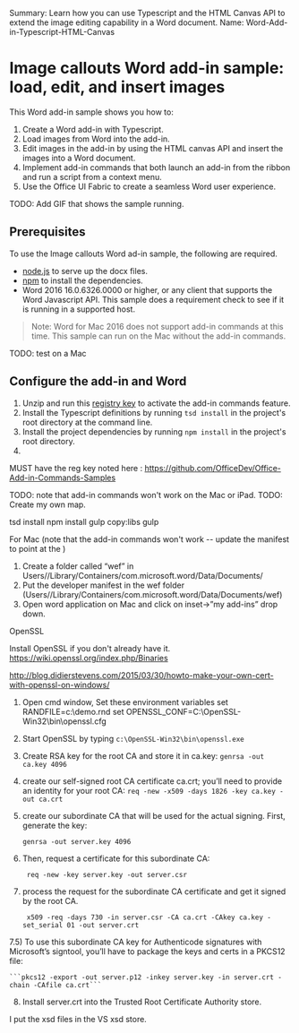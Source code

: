 Summary: Learn how you can use Typescript and the HTML Canvas API to extend the image editing capability in a Word document.
Name: Word-Add-in-Typescript-HTML-Canvas

# Image callouts Word add-in sample: load, edit, and insert images 

This Word add-in sample shows you how to:

1. Create a Word add-in with Typescript.
2. Load images from Word into the add-in.
3. Edit images in the add-in by using the HTML canvas API and insert the images into a Word document.
4. Implement add-in commands that both launch an add-in from the ribbon and run a script from a context menu.
5. Use the Office UI Fabric to create a seamless Word user experience.

TODO: Add GIF that shows the sample running. 

## Prerequisites

To use the Image callouts Word ad-in sample, the following are required.

* [node.js](https://nodejs.org) to serve up the docx files.
* [npm](https://www.npmjs.com/) to install the dependencies.
* Word 2016 16.0.6326.0000 or higher, or any client that supports the Word Javascript API. This sample does a requirement check to see if it is running in a supported host.

> Note: Word for Mac 2016 does not support add-in commands at this time. This sample can run on the Mac without the add-in commands. 

TODO: test on a Mac

## Configure the add-in and Word

1. Unzip and run this [registry key](https://github.com/OfficeDev/Office-Add-in-Commands-Samples/raw/master/Tools/AddInCommandsUndark/EnableAppCmdXLWD.zip) to activate the add-in commands feature.
2. Install the Typescript definitions by running ```tsd install``` in the project's root directory at the command line.
3. Install the project dependencies by running ```npm install``` in the project's root directory. 
4.  



MUST have the reg key noted here : https://github.com/OfficeDev/Office-Add-in-Commands-Samples

TODO: note that add-in commands won't work on the Mac or iPad.
TODO: Create my own map.


tsd install
npm install
gulp copy:libs
gulp


For Mac (note that the add-in commands won't work -- update the manifest to point at the )
1.	Create a folder called “wef” in Users/<username>/Library/Containers/com.microsoft.word/Data/Documents/
2.	Put the developer manifest in the wef folder (Users/<username>/Library/Containers/com.microsoft.word/Data/Documents/wef)
3.	Open word application on Mac and click on inset->”my add-ins” drop down.

OpenSSL

Install OpenSSL if you don't already have it.
https://wiki.openssl.org/index.php/Binaries

http://blog.didierstevens.com/2015/03/30/howto-make-your-own-cert-with-openssl-on-windows/

1) Open cmd window, Set these environment variables
set RANDFILE=c:\demo\.rnd
set OPENSSL_CONF=C:\OpenSSL-Win32\bin\openssl.cfg

2) Start OpenSSL by typing 
    ```c:\OpenSSL-Win32\bin\openssl.exe```

3) Create RSA key for the root CA and store it in ca.key:
    ```genrsa -out ca.key 4096```

4) create our self-signed root CA certificate ca.crt; you’ll need to provide an identity for your root CA:
    ```req -new -x509 -days 1826 -key ca.key -out ca.crt```
    
5) create our subordinate CA that will be used for the actual signing. First, generate the key:

    ```genrsa -out server.key 4096```
    
6) Then, request a certificate for this subordinate CA:

    ``` req -new -key server.key -out server.csr```
    
7) process the request for the subordinate CA certificate and get it signed by the root CA.

    ``` x509 -req -days 730 -in server.csr -CA ca.crt -CAkey ca.key -set_serial 01 -out server.crt```

7.5) To use this subordinate CA key for Authenticode signatures with Microsoft’s signtool, you’ll have to package the keys and certs in a PKCS12 file:    

    ```pkcs12 -export -out server.p12 -inkey server.key -in server.crt -chain -CAfile ca.crt```

8) Install server.crt into the Trusted Root Certificate Authority store.




I put the xsd files in the VS xsd store. 